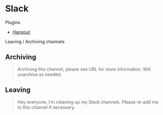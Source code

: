# Slack

Plugins

* [Hangout](https://xfers.slack.com/services/B011RK43YJZ)

Leaving / Archiving channels

## Archiving

> Archiving this channel, please see URL for more information. Will unarchive as needed.

## Leaving

> Hey everyone, I'm cleaning up my Slack channels. Please re-add me to this channel if necessary.

